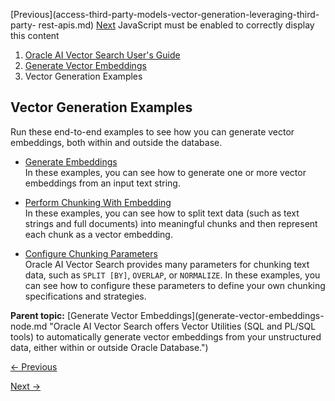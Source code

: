 [Previous](access-third-party-models-vector-generation-leveraging-third-party-
rest-apis.md) [Next](generate-embeddings.md) JavaScript must be enabled to
correctly display this content

  1. [Oracle AI Vector Search User's Guide](index.md)
  2. [Generate Vector Embeddings](generate-vector-embeddings-node.md)
  3. Vector Generation Examples

## Vector Generation Examples

Run these end-to-end examples to see how you can generate vector embeddings,
both within and outside the database.

  * [Generate Embeddings](generate-embeddings.md)  
In these examples, you can see how to generate one or more vector embeddings
from an input text string.

  * [Perform Chunking With Embedding](perform-chunking-embedding.md)  
In these examples, you can see how to split text data (such as text strings
and full documents) into meaningful chunks and then represent each chunk as a
vector embedding.

  * [Configure Chunking Parameters](configure-chunking-parameters.md)  
Oracle AI Vector Search provides many parameters for chunking text data, such
as `SPLIT [BY]`, `OVERLAP`, or `NORMALIZE`. In these examples, you can see how
to configure these parameters to define your own chunking specifications and
strategies.

**Parent topic:** [Generate Vector Embeddings](generate-vector-embeddings-
node.md "Oracle AI Vector Search offers Vector Utilities \(SQL and PL/SQL
tools\) to automatically generate vector embeddings from your unstructured
data, either within or outside Oracle Database.")


[← Previous](access-third-party-models-vector-generation-leveraging-third-party-rest-apis.md)

[Next →](generate-embeddings.md)
